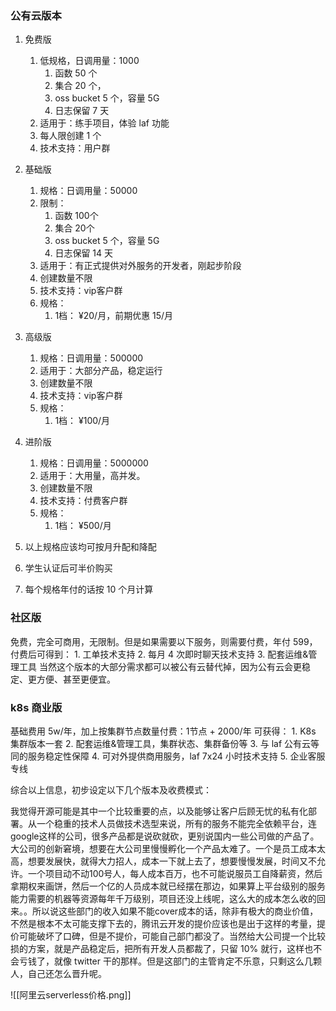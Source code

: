 
### 公有云版本
1. 免费版
	1. 低规格，日调用量：1000
		1. 函数 50 个
		2. 集合 20 个，
		3. oss  bucket 5 个，容量 5G
		4. 日志保留 7 天
	2. 适用于：练手项目，体验 laf 功能
	3. 每人限创建 1 个
	4. 技术支持：用户群
2. 基础版
	1. 规格：日调用量：50000
	2. 限制：
		1. 函数 100个
		2. 集合 20个
		3. oss  bucket 5 个，容量 5G
		4. 日志保留 14 天
	3. 适用于：有正式提供对外服务的开发者，刚起步阶段
	4. 创建数量不限
	5. 技术支持：vip客户群
	6. 规格：
		1. 1档： ¥20/月，前期优惠 15/月
3. 高级版
	1. 规格：日调用量：500000
	2. 适用于：大部分产品，稳定运行
	3. 创建数量不限
	4. 技术支持：vip客户群
	5. 规格：
		1. 1档： ¥100/月
4. 进阶版
	1. 规格：日调用量：5000000
	2. 适用于：大用量，高并发。
	3. 创建数量不限
	4. 技术支持：付费客户群
	5. 规格：
		1. 1档： ¥500/月

1. 以上规格应该均可按月升配和降配
2. 学生认证后可半价购买
3. 每个规格年付的话按 10 个月计算


### 社区版
免费，完全可商用，无限制。但是如果需要以下服务，则需要付费，年付 599，付费后可得到： 
	1. 工单技术支持
	2. 每月 4 次即时聊天技术支持
	3. 配套运维&管理工具
当然这个版本的大部分需求都可以被公有云替代掉，因为公有云会更稳定、更方便、甚至更便宜。

### k8s 商业版
基础费用 5w/年，加上按集群节点数量付费：1节点 + 2000/年
可获得：
	1. K8s 集群版本一套
	2. 配套运维&管理工具，集群状态、集群备份等
	3. 与 laf 公有云等同的服务稳定性保障
	4. 可对外提供商用服务，laf 7x24 小时技术支持
	5. 企业客服专线


综合以上信息，初步设定以下几个版本及收费模式：

我觉得开源可能是其中一个比较重要的点，以及能够让客户后顾无忧的私有化部署。从一个稳重的技术人员做技术选型来说，所有的服务不能完全依赖平台，连google这样的公司，很多产品都是说砍就砍，更别说国内一些公司做的产品了。大公司的创新窘境，想要在大公司里慢慢孵化一个产品太难了。一个是员工成本太高，想要发展快，就得大力招人，成本一下就上去了，想要慢慢发展，时间又不允许。一个项目动不动100号人，每人成本百万，也不可能说服员工自降薪资，然后拿期权来画饼，然后一个亿的人员成本就已经摆在那边，如果算上平台级别的服务能力需要的机器等资源每年千万级别，项目还没上线呢，这么大的成本怎么收的回来。。所以说这些部门的收入如果不能cover成本的话，除非有极大的商业价值，不然是根本不太可能支撑下去的，腾讯云开发的提价应该也是出于这样的考量，提价可能破坏了口碑，但是不提价，可能自己部门都没了。当然给大公司提一个比较损的方案，就是产品稳定后，把所有开发人员都裁了，只留 10% 就行，这样也不会亏钱了，就像 twitter 干的那样。但是这部门的主管肯定不乐意，只剩这么几颗人，自己还怎么晋升呢。


![[阿里云serverless价格.png]]